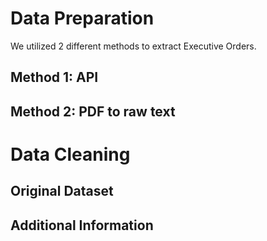 # Data Preparation
We utilized 2 different methods to extract Executive Orders. 

## Method 1: API

## Method 2: PDF to raw text


# Data Cleaning
## Original Dataset

## Additional Information

